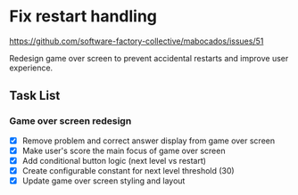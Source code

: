 # Fix restart handling

https://github.com/software-factory-collective/mabocados/issues/51

Redesign game over screen to prevent accidental restarts and improve user experience.

## Task List

### Game over screen redesign
- [x] Remove problem and correct answer display from game over screen
- [x] Make user's score the main focus of game over screen
- [x] Add conditional button logic (next level vs restart)
- [x] Create configurable constant for next level threshold (30)
- [x] Update game over screen styling and layout
